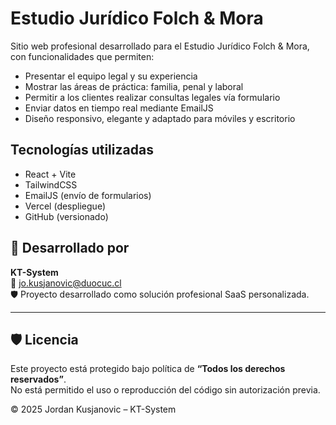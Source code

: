 # Estudio Jurídico Folch & Mora

Sitio web profesional desarrollado para el Estudio Jurídico Folch & Mora, con funcionalidades que permiten:

- Presentar el equipo legal y su experiencia
- Mostrar las áreas de práctica: familia, penal y laboral
- Permitir a los clientes realizar consultas legales vía formulario
- Enviar datos en tiempo real mediante EmailJS
- Diseño responsivo, elegante y adaptado para móviles y escritorio

## Tecnologías utilizadas

- React + Vite
- TailwindCSS
- EmailJS (envío de formularios)
- Vercel (despliegue)
- GitHub (versionado)

## 🚀 Desarrollado por

**KT-System**  
📧 jo.kusjanovic@duocuc.cl  
🛡️ Proyecto desarrollado como solución profesional SaaS personalizada.

---

## 🛡️ Licencia

Este proyecto está protegido bajo política de **“Todos los derechos reservados”**.  
No está permitido el uso o reproducción del código sin autorización previa.

© 2025 Jordan Kusjanovic – KT-System
